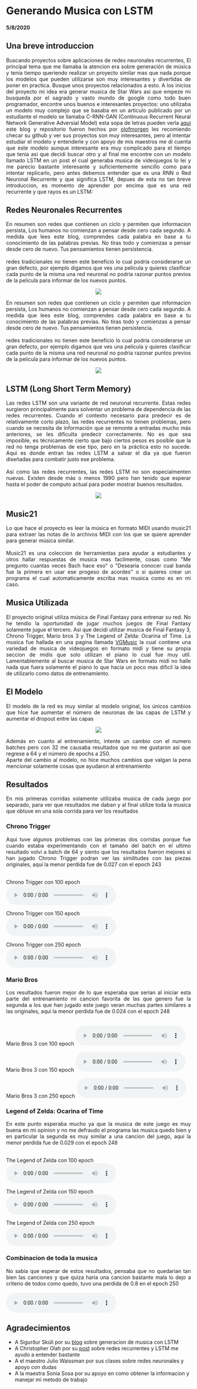 # Generando Musica con LSTM
#### 5/8/2020

## Una breve introduccion 
<div style="text-align: justify"> 
Buscando proyectos sobre aplicaciones de redes neuronales recurrentes, El principal tema que me llamaba la atencion era sobre generación de música y tenia tiempo queriendo realizar un proyecto similar mas que nada porque los modelos que pueden utilizarse son muy interesantes y divertidas de poner en practica. Busque unos proyectos relacionados a esto. A los inicios del proyecto mi idea era generar musica de Star Wars asi que empeze mi busqueda por el sagrado y vasto mundo de google como todo buen programador, encontre unos buenos e interesantes proyectos: uno utilizaba un modelo muy complejo que se basaba en un articulo publicado por un estudiante el modelo se llamaba C-RNN-GAN (Continuous Recurrent Neural Network Generative Adversial Model) esta sopa de letras pueden verla <a href="https://github.com/olofmogren/c-rnn-gan">aqui</a> este blog y repositorio fueron hechos por <a href="https://github.com/olofmogren">olofmorgen</a> les recomiendo checar su github y ver sus proyectos son muy interesantes, pero al intentar estudiar el modelo y entenderle y con apoyo de mis maestros me di cuenta que este modelo aunque interesante era muy complicado para el tiempo que tenia asi que decidi buscar otro y al final me encontre con un modelo llamado LSTM en un post el cual generaba musica de videojuegos lo lei y me parecio bastante interesante y suficientemente sencillo como para intentar replicarlo, pero antes debemos entender que es una RNN o Red Neuronal Recurrente y que significa LSTM, depues de esta no tan breve introduccion, es momento de aprender por encima que es una red recurrente y que rayos es un LSTM:
</div>

## Redes Neuronales Recurrentes
<div style="text-align: justify"> 
En resumen son redes que contienen un ciclo y permiten que informacion persista, Los humanos no comienzan a pensar desde cero cada segundo. A medida que lees este blog, comprendes cada palabra en base a tu conocimiento de las palabras previas. No tiras todo y comienzas a pensar desde cero de nuevo. Tus pensamientos tienen persistencia.<br><br> redes tradicionales no tienen este beneficio lo cual podria considerarse un gran defecto, por ejemplo digamos que ves una pelicula y quieres clasificar cada punto de la misma una red neuronal no podria razonar puntos previos de la pelicula para informar de los nuevos puntos.
</div>

<p align="center">
  <img src="https://colah.github.io/posts/2015-08-Understanding-LSTMs/img/RNN-rolled.png">
</p>

<div style="text-align: justify"> 
En resumen son redes que contienen un ciclo y permiten que informacion persista, Los humanos no comienzan a pensar desde cero cada segundo. A medida que lees este blog, comprendes cada palabra en base a tu conocimiento de las palabras previas. No tiras todo y comienzas a pensar desde cero de nuevo. Tus pensamientos tienen persistencia.<br><br> redes tradicionales no tienen este beneficio lo cual podria considerarse un gran defecto, por ejemplo digamos que ves una pelicula y quieres clasificar cada punto de la misma una red neuronal no podria razonar puntos previos de la pelicula para informar de los nuevos puntos.
</div>

<p align="center">
  <img src="https://colah.github.io/posts/2015-08-Understanding-LSTMs/img/RNN-unrolled.png">
</p>

<div style="text-align: justify"> 
</div>

## LSTM (Long Short Term Memory)
<div style="text-align: justify">
Las redes LSTM son una variante de red neuronal recurrente. Estas redes surgieron principalmente para solventar un problema de dependencia de las redes recurrentes. Cuando el contexto necesario para predecir es de relativamente corto plazo, las redes recurrentes no tienen problemas, pero cuando se necesita de información que se remonte a entradas mucho más anteriores, se les dificulta predecir correctamente. No es que sea imposible, es técnicamente cierto que bajo ciertos pesos es posible que la red no tenga problemas de ese tipo, pero en la práctica esto no sucede. Aquí es donde entran las redes LSTM a salvar el día ya que fueron diseñadas para combatir justo ese problema.<br><br> Así como las redes recurrentes, las redes LSTM no son especialmenten nuevas. Existen desde más o menos 1990 pero han tenido que esperar hasta el poder de computo actual para poder mostrar buenos resultados.
</div>

<p align="center">
  <img src="https://i.pinimg.com/originals/27/95/bc/2795bc16b012322f7767cd4d940ba2e3.png">
</p>

## Music21
<div style="text-align: justify">
Lo que hace el proyecto es leer la música en formato MIDI usando music21 para extraer las notas de lo archivos MIDI con los que se quiere aprender para generar música similar.<br><br> Music21 es una coleccion de herramientas para ayudar a estudiantes y otros hallar respuestas de musica mas facilmente, cosas como "Me pregunto cuantas veces Bach hace eso" o "Desearia conocer cual banda fue la primera en usar ese progeso de acordes" o si quieres crear un programa el cual automaticamente escriba mas musica como es en mi caso.
</div>

## Musica Utilizada
<div style="text-align: justify">
El proyecto original utiliza música de Final Fantasy para entrenar su red. No he tendio la oportunidad de jugar muchos juegos de Final Fantasy solamente jugue el tercero. Asi que decidi utilizar musica de Final Fantasy 3, Chrono Trigger, Mario bros 3 y The Legend of Zelda: Ocarina of Time. La musica fue hallada en una pagina llamada <a href="https://www.vgmusic.com/">VGMusic</a> la cual contiene una variedad de musica de videojuegos en formato midi y tiene su propia seccion de midis que solo utilizan el piano lo cual fue muy util. Lamentablemente al buscar musica de Star Wars en formato midi no halle nada que fuera solamente el piano lo que hacia un poco mas dificil la idea de utilizarlo como datos de entrenamiento.
</div>

## El Modelo
<div style="text-align: justify">
El modelo de la red es muy similar al modelo original, los únicos cambios que hice fue aumentar el número de neuronas de las capas de LSTM y aumentar el dropout entre las capas
</div>

<p align="center">
  <img src="https://i.gyazo.com/8559083d1ead5a2499f8341bf6b63c76.png">
</p>

<div style="text-align: justify">
Además en cuanto al entrenamiento, intente un cambio con el numero batches pero con 32 me causaba resultados que no me gustaron asi que regrese a 64 y el número de epochs a 250.<br> Aparte del cambio al modelo, no hice muchos cambios que valgan la pena mencionar solamente cosas que ayudaron al entrenamiento
</div>

## Resultados
<div style="text-align: justify">
En mis primeras corridas solamente utilizaba musica de cada juego por separado, para ver que resultados me daban y al final utilize toda la musica que obtuve en una sola corrida para ver los resultados
</div>

### Chrono Trigger
<div style="text-align: justify">
Aqui tuve algunos problemas con las primeras dos corridas porque fue cuando estaba experimentando con el tamaño del batch en el ultimo resultado volvi a batch de 64 y siento que los resultados fueron mejores si han jugado Chrono Trigger podran ver las similitudes con las piezas originales, aqui la menor perdida fue de 0.027 con el epoch 243
</div><br>

Chrono Trigger con 100 epoch
<audio controls="">
<source src="assets/ChronoTrigger1.mp3" type="audio/mpeg">
Your browser does not support the audio element.
</audio><br>

Chrono Trigger con 150 epoch
<audio controls="">
<source src="assets/ChronoTrigger2.mp3" type="audio/mpeg">
Your browser does not support the audio element.
</audio><br>

Chrono Trigger con 250 epoch
<audio controls="">
<source src="assets/ChronoTrigger3.mp3" type="audio/mpeg">
Your browser does not support the audio element.
</audio><br>

### Mario Bros
<div style="text-align: justify">
Los resultados fueron mejor de lo que esperaba que serian al iniciar esta parte del entrenamiento mi cancion favorita de las que genero fue la segunda a los que han jugado este juego veran muchas partes similares a las originales, aqui la menor perdida fue de 0.024 con el epoch 248
</div><br>

Mario Bros 3 con 100 epoch
<audio controls="">
<source src="assets/MarioBros1.mp3" type="audio/mpeg">
Your browser does not support the audio element.
</audio><br>

Mario Bros 3 con 150 epoch
<audio controls="">
<source src="assets/MarioBros2.mp3" type="audio/mpeg">
Your browser does not support the audio element.
</audio><br>

Mario Bros 3 con 250 epoch
<audio controls="">
<source src="assets/MarioBros3.mp3" type="audio/mpeg">
Your browser does not support the audio element.
</audio><br>

### Legend of Zelda: Ocarina of Time
<div style="text-align: justify">
En este punto esperaba mucho ya que la musica de este juego es muy buena en mi opinion y no me defraudo el programa las musica quedo bien y en particular la segunda es muy similar a una cancion del juego, aqui la menor perdida fue de 0.029 con el epoch 248
</div><br>

The Legend of Zelda con 100 epoch
<audio controls="">
<source src="assets/Ocarina1.mp3" type="audio/mpeg">
Your browser does not support the audio element.
</audio><br>

The Legend of Zelda con 150 epoch
<audio controls="">
<source src="assets/Ocarina2.mp3" type="audio/mpeg">
Your browser does not support the audio element.
</audio><br>

The Legend of Zelda con 250 epoch
<audio controls="">
<source src="assets/Ocarina3.mp3" type="audio/mpeg">
Your browser does not support the audio element.
</audio><br>

### Combinacion de toda la musica
<div style="text-align: justify">
No sabia que esperar de estos resultados, pensaba que no quedarian tan bien las canciones y que quiza haria una cancion bastante mala lo dejo a criterio de todos como quedo, tuvo una perdida de 0.8 en el epoch 250
</div><br>

<audio controls="">
<source src="assets/Combine.mp3" type="audio/mpeg">
Your browser does not support the audio element.
</audio><br>

## Agradecimientos
- A Sigurður Skúli por su <a href="https://towardsdatascience.com/how-to-generate-music-using-a-lstm-neural-network-in-keras-68786834d4c5">blog</a> sobre generacion de musica con LSTM
- A Christopher Olah por su <a href="https://colah.github.io/posts/2015-08-Understanding-LSTMs/">post</a> sobre redes recurrentes y LSTM me ayudo a entender bastante
- A el maestro Julio Waissman por sus clases sobre redes neuronales y apoyo con dudas
- A la maestra Sonia Sosa por su apoyo en como obtener la informacion y manejar mi metodo de trabajo
